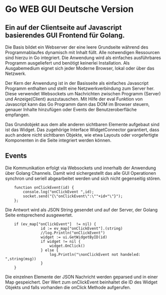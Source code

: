 # Go WEB GUI Deutsche Version

Ein auf der Clientseite auf Javascript basierendes GUI Frontend für Golang.
---

Die Basis bildet ein Webserver der eine leere Grundseite während des Programmablaufes dynamisch mit
Inhalt füllt. Alle notwendigen Ressourcen sind hierzu in Go integriert. Die Anwendung wird als 
einfaches ausführbares Programm ausgeliefert und benötigt keinerlei Installation. 
Als Ausgabemedium eignet sich jeder Moderne Browser, lokal oder über das Netzwerk.

Der Kern der Anwendung ist in der Basisseite als einfaches Javascript Programm enthalten 
und stellt eine Netzwerkverbindung zum Server her. Diese verwendet Websockets um Nachrichten 
zwischen Programm (Server) und Anzeige(Client) auszutauschen. Mit Hilfe der eval Funktion 
von Javascript kann das Go Programm dann das DOM im Browser steuern, genauer Inhalte hinzufügen 
oder Events der Benutzeroberfläche empfangen.

Das Grundobjekt aus dem alle anderen sichtbaren Elemente aufgebaut sind ist das Widget. 
Das zugehörige Interface WidgetConnector garantiert, dass auch andere nicht sichtbaren Objekte, 
wie etwa Layouts oder vorgefertigte Komponenten in die Seite integriert werden können.

## Events

Die Kommunikation erfolgt via Websockets und innerhalb der Anwendung über Golang Channels.
Damit wird sichergestellt das alle GUI Operationen synchron und seriell abgearbeitet werden 
und sich nicht gegenseitig stören. 

        function onClickEvent(id) {
            console.log("onClickEvent ",id);
            socket.send("{\"onClickEvent\":\""+id+"\"}");
        };

Die Antwort wird als JSON String gesendet und auf der Server, der Golang Seite entsprechend ausgewertet.

        if (ev_map["onClickEvent"] 	!= nil) { 
        	    	id := ev_map["onClickEvent"].(string)
        	    	//log.Println("onClickEvent")
        	    	widget := ui.GetWidgetByID(id)
        	    	if widget != nil {
        	    		widget.OnClick()
        	    	} else {
        	    		log.Println("\nonClickEvent not handeled: ",string(msg))
        	    	}
	    }

Die einzelnen Elemente der JSON Nachricht werden geparsed und in einer Map gespeichert. Der Wert zum onClickEvent beinhaltet die ID des Widget Objekts und falls vorhanden die onClick Methode aufgerufen. 
 